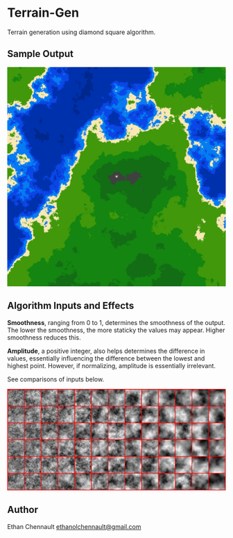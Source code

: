 # Terrain-Gen

Terrain generation using diamond square algorithm.

## Sample Output

![sample output](https://github.com/3than0ls/terrain-gen/blob/master/assets/sample.png)

## Algorithm Inputs and Effects

**Smoothness**, ranging from 0 to 1, determines the smoothness of the output. The lower the smoothness, the more staticky the values may appear. Higher smoothness reduces this.

**Amplitude**, a positive integer, also helps determines the difference in values, essentially influencing the difference between the lowest and highest point.
However, if normalizing, amplitude is essentially irrelevant.

See comparisons of inputs below.

![input comparisons](https://github.com/3than0ls/terrain-gen/blob/master/assets/comparisons.png)

## Author

Ethan Chennault
ethanolchennault@gmail.com
